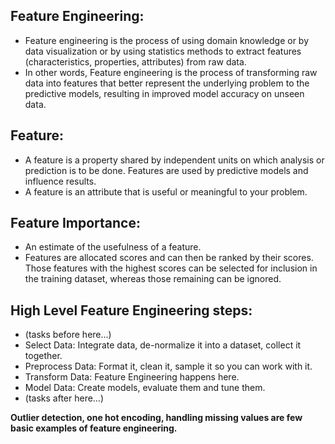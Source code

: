 ## Feature Engineering:

* Feature engineering is the process of using domain knowledge or by data visualization or by using statistics methods to extract features (characteristics, properties, attributes) from raw data.
* In other words, Feature engineering is the process of transforming raw data into features that better represent the underlying problem to the predictive models, resulting in improved model accuracy on unseen data.


## Feature: 

* A feature is a property shared by independent units on which analysis or prediction is to be done. Features are used by predictive models and influence results.
* A feature is an attribute that is useful or meaningful to your problem.

## Feature Importance:

* An estimate of the usefulness of a feature.
* Features are allocated scores and can then be ranked by their scores. Those features with the highest scores can be selected for inclusion in the training dataset, whereas those remaining can be ignored.

## High Level Feature Engineering steps:

- (tasks before here…)
- Select Data: Integrate data, de-normalize it into a dataset, collect it together.
- Preprocess Data: Format it, clean it, sample it so you can work with it.
- Transform Data: Feature Engineering happens here.
- Model Data: Create models, evaluate them and tune them.
- (tasks after here…)


**Outlier detection, one hot encoding, handling missing values are few basic examples of feature engineering.**
